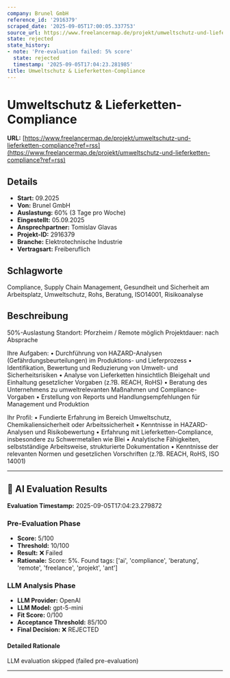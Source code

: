 ```yaml
---
company: Brunel GmbH
reference_id: '2916379'
scraped_date: '2025-09-05T17:00:05.337753'
source_url: https://www.freelancermap.de/projekt/umweltschutz-und-lieferketten-compliance?ref=rss
state: rejected
state_history:
- note: 'Pre-evaluation failed: 5% score'
  state: rejected
  timestamp: '2025-09-05T17:04:23.281985'
title: Umweltschutz & Lieferketten-Compliance
---
```



# Umweltschutz & Lieferketten-Compliance
**URL:** [https://www.freelancermap.de/projekt/umweltschutz-und-lieferketten-compliance?ref=rss](https://www.freelancermap.de/projekt/umweltschutz-und-lieferketten-compliance?ref=rss)
## Details
- **Start:** 09.2025
- **Von:** Brunel GmbH
- **Auslastung:** 60% (3 Tage pro Woche)
- **Eingestellt:** 05.09.2025
- **Ansprechpartner:** Tomislav Glavas
- **Projekt-ID:** 2916379
- **Branche:** Elektrotechnische Industrie
- **Vertragsart:** Freiberuflich

## Schlagworte
Compliance, Supply Chain Management, Gesundheit und Sicherheit am Arbeitsplatz, Umweltschutz, Rohs, Beratung, ISO14001, Risikoanalyse

## Beschreibung
50%-Auslastung
Standort: Pforzheim / Remote möglich
Projektdauer: nach Absprache

Ihre Aufgaben:
• Durchführung von HAZARD-Analysen (Gefährdungsbeurteilungen) im Produktions- und Lieferprozess
• Identifikation, Bewertung und Reduzierung von Umwelt- und Sicherheitsrisiken
• Analyse von Lieferketten hinsichtlich Bleigehalt und Einhaltung gesetzlicher Vorgaben (z.?B. REACH, RoHS)
• Beratung des Unternehmens zu umweltrelevanten Maßnahmen und Compliance-Vorgaben
• Erstellung von Reports und Handlungsempfehlungen für Management und Produktion

Ihr Profil:
• Fundierte Erfahrung im Bereich Umweltschutz, Chemikaliensicherheit oder Arbeitssicherheit
• Kenntnisse in HAZARD-Analysen und Risikobewertung
• Erfahrung mit Lieferketten-Compliance, insbesondere zu Schwermetallen wie Blei
• Analytische Fähigkeiten, selbstständige Arbeitsweise, strukturierte Dokumentation
• Kenntnisse der relevanten Normen und gesetzlichen Vorschriften (z.?B. REACH, RoHS, ISO 14001)

---

## 🤖 AI Evaluation Results

**Evaluation Timestamp:** 2025-09-05T17:04:23.279872

### Pre-Evaluation Phase
- **Score:** 5/100
- **Threshold:** 10/100
- **Result:** ❌ Failed
- **Rationale:** Score: 5%. Found tags: ['ai', 'compliance', 'beratung', 'remote', 'freelance', 'projekt', 'ant']

### LLM Analysis Phase
- **LLM Provider:** OpenAI
- **LLM Model:** gpt-5-mini
- **Fit Score:** 0/100
- **Acceptance Threshold:** 85/100
- **Final Decision:** ❌ REJECTED

#### Detailed Rationale
LLM evaluation skipped (failed pre-evaluation)

---
